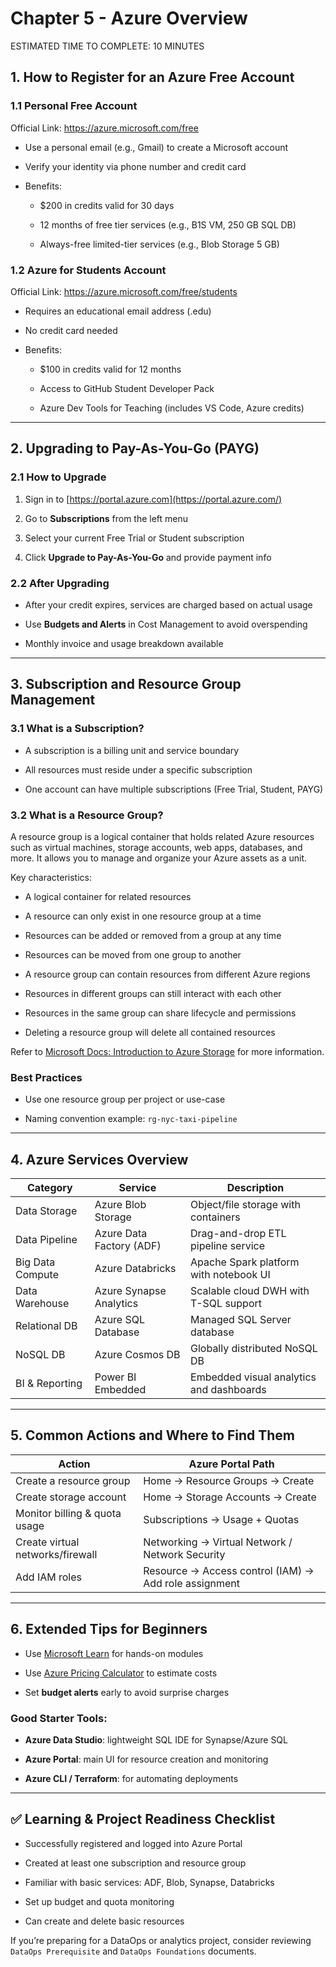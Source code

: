 # Chapter 5 - Azure Overview

<div class="time-pill">ESTIMATED TIME TO COMPLETE: 10 MINUTES</div>

## 1. How to Register for an Azure Free Account

### 1.1 Personal Free Account

Official Link: https://azure.microsoft.com/free

- Use a personal email (e.g., Gmail) to create a Microsoft account

- Verify your identity via phone number and credit card

- Benefits:

    - $200 in credits valid for 30 days

    - 12 months of free tier services (e.g., B1S VM, 250 GB SQL DB)

    - Always-free limited-tier services (e.g., Blob Storage 5 GB)

### 1.2 Azure for Students Account

Official Link: https://azure.microsoft.com/free/students

- Requires an educational email address (.edu)

- No credit card needed

- Benefits:

    - $100 in credits valid for 12 months

    - Access to GitHub Student Developer Pack

    - Azure Dev Tools for Teaching (includes VS Code, Azure credits)

<hr>

## 2. Upgrading to Pay-As-You-Go (PAYG)

### 2.1 How to Upgrade

1. Sign in to [https://portal.azure.com](https://portal.azure.com/)

2. Go to **Subscriptions** from the left menu

3. Select your current Free Trial or Student subscription

4. Click **Upgrade to Pay-As-You-Go** and provide payment info

### 2.2 After Upgrading

- After your credit expires, services are charged based on actual usage

- Use **Budgets and Alerts** in Cost Management to avoid overspending

- Monthly invoice and usage breakdown available

<hr>

## 3. Subscription and Resource Group Management

### 3.1 What is a Subscription?

- A subscription is a billing unit and service boundary

- All resources must reside under a specific subscription

- One account can have multiple subscriptions (Free Trial, Student, PAYG)

### 3.2 What is a Resource Group?

A resource group is a logical container that holds related Azure resources such as virtual machines, storage accounts, web apps, databases, and more. It allows you to manage and organize your Azure assets as a unit.

Key characteristics:

- A logical container for related resources

- A resource can only exist in one resource group at a time

- Resources can be added or removed from a group at any time

- Resources can be moved from one group to another

- A resource group can contain resources from different Azure regions

- Resources in different groups can still interact with each other

- Resources in the same group can share lifecycle and permissions

- Deleting a resource group will delete all contained resources

Refer to [Microsoft Docs: Introduction to Azure Storage](https://learn.microsoft.com/en-us/azure/storage/common/storage-introduction) for more information.

### Best Practices

- Use one resource group per project or use-case

- Naming convention example: `rg-nyc-taxi-pipeline`

<hr>

## 4. Azure Services Overview

| Category         | Service                  | Description                              |
| ---------------- | ------------------------ | ---------------------------------------- |
| Data Storage     | Azure Blob Storage       | Object/file storage with containers      |
| Data Pipeline    | Azure Data Factory (ADF) | Drag-and-drop ETL pipeline service       |
| Big Data Compute | Azure Databricks         | Apache Spark platform with notebook UI   |
| Data Warehouse   | Azure Synapse Analytics  | Scalable cloud DWH with T-SQL support    |
| Relational DB    | Azure SQL Database       | Managed SQL Server database              |
| NoSQL DB         | Azure Cosmos DB          | Globally distributed NoSQL DB            |
| BI & Reporting   | Power BI Embedded        | Embedded visual analytics and dashboards |

<hr>

## 5. Common Actions and Where to Find Them

| Action                           | Azure Portal Path                                     |
| -------------------------------- | ----------------------------------------------------- |
| Create a resource group          | Home → Resource Groups → Create                       |
| Create storage account           | Home → Storage Accounts → Create                      |
| Monitor billing & quota usage    | Subscriptions → Usage + Quotas                        |
| Create virtual networks/firewall | Networking → Virtual Network / Network Security       |
| Add IAM roles                    | Resource → Access control (IAM) → Add role assignment |

<hr>

## 6. Extended Tips for Beginners

- Use [Microsoft Learn](https://learn.microsoft.com/en-us/training/azure/) for hands-on modules

- Use [Azure Pricing Calculator](https://azure.microsoft.com/en-us/pricing/calculator/) to estimate costs

- Set **budget alerts** early to avoid surprise charges

### Good Starter Tools:

- **Azure Data Studio**: lightweight SQL IDE for Synapse/Azure SQL

- **Azure Portal**: main UI for resource creation and monitoring

- **Azure CLI / Terraform**: for automating deployments

<hr>

## ✅ Learning & Project Readiness Checklist

- Successfully registered and logged into Azure Portal

- Created at least one subscription and resource group

- Familiar with basic services: ADF, Blob, Synapse, Databricks

- Set up budget and quota monitoring

- Can create and delete basic resources

If you’re preparing for a DataOps or analytics project, consider reviewing `DataOps Prerequisite` and `DataOps Foundations` documents.
